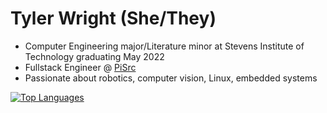 # Tyler Wright (She/They)
- Computer Engineering major/Literature minor at Stevens Institute of Technology graduating May 2022
- Fullstack Engineer @ [PiSrc](https://www.pisrc.com/)
- Passionate about robotics, computer vision, Linux, embedded systems

[![Top Languages](https://github-readme-stats.vercel.app/api/top-langs/?username=aristochaotic&layout=compact&&bg_color=30,e96443,904e95&title_color=fff&text_color=fff)](https://github.com/anuraghazra/github-readme-stats)

<!--
**aristochaotic/aristochaotic** is a ✨ _special_ ✨ repository because its `README.md` (this file) appears on your GitHub profile.

Here are some ideas to get you started:

- 🔭 I’m currently working on ...
- 🌱 I’m currently learning ...
- 👯 I’m looking to collaborate on ...
- 🤔 I’m looking for help with ...
- 💬 Ask me about ...
- 📫 How to reach me: ...
- 😄 Pronouns: ...
- ⚡ Fun fact: ...
-->
